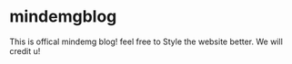 # mindemgblog
This is offical mindemg blog! feel free to Style the website better. We will credit u!


